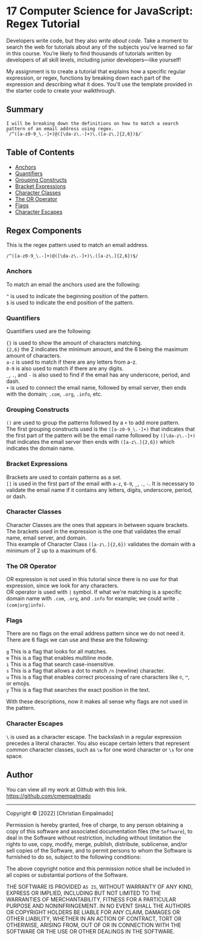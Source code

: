 # 17 Computer Science for JavaScript: Regex Tutorial

Developers write code, but they also *write about code*. Take a moment to search the web for tutorials about any of the subjects you’ve learned so far in this course. You’re likely to find thousands of tutorials written by developers of all skill levels, including junior developers&mdash;like yourself!

My assignment is to create a tutorial that explains how a specific regular expression, or regex, functions by breaking down each part of the expression and describing what it does. You'll use the template provided in the starter code to create your walkthrough.

## Summary

```
I will be breaking down the definitions on how to match a search pattern of an email address using regex.
`/^([a-z0-9_\.-]+)@([\da-z\.-]+)\.([a-z\.]{2,6})$/`
```

## Table of Contents

- [Anchors](#anchors)
- [Quantifiers](#quantifiers)
- [Grouping Constructs](#grouping-constructs)
- [Bracket Expressions](#bracket-expressions)
- [Character Classes](#character-classes)
- [The OR Operator](#the-or-operator)
- [Flags](#flags)
- [Character Escapes](#character-escapes)

## Regex Components

This is the regex pattern used to match an email address.
```
/^([a-z0-9_\.-]+)@([\da-z\.-]+)\.([a-z\.]{2,6})$/
```

### Anchors

To match an email the anchors used are the following:

`^` is used to indicate the beginning position of the pattern. <br />
`$` is used to indicate the end position of the pattern.

### Quantifiers

Quantifiers used are the following: <br />

`{}` is used to show the amount of characters matching. <br />
`{2,6}` the 2 indicates the minimum amount, and the 6 being the maximum amount of characters. <br />
`a-z` is used to match if there are any letters from a-z. <br />
`0-9` is also used to match if there are any digits. <br />
`_`, `.`, and `-` is also used to find if the email has any underscore, period, and dash. <br />
`+` is used to connect the email name, followed by email server, then ends with the domain; `.com`, `.org`, `.info`, etc.

### Grouping Constructs

`()` are used to group the patterns followed by a `+` to add more pattern. <br />
The first grouping constructs used is the `([a-z0-9_\.-]+)` that indicates that the first part of the pattern will be the email name followed by `([\da-z\.-]+)` that indicates the email server then ends with `([a-z\.]{2,6})` which indicates the domain name.

### Bracket Expressions

Brackets are used to contain patterns as a set. <br />
`[]` is used in the first part of the email with `a-z`, `0-9`, `_`, `.`, `-`. It is necessary to validate the email name if it contains any letters, digits, underscore, period, or dash.

### Character Classes

Character Classes are the ones that appears in between square brackets. <br />
The brackets used in the expression is the one that validates the email name, email server, and domain. <br />
This example of Character Class `([a-z\.]{2,6})` validates the domain with a minimum of 2 up to a maximum of 6.

### The OR Operator

OR expression is not used in this tutorial since there is no use for that expression, since we look for any characters. <br />
OR operator is used with `|` symbol. If what we're matching is a specific domain name with `.com`, `.org`, and `.info` for example; we could write `.(com|org|info)`.

### Flags

There are no flags on the email address pattern since we do not need it. <br />
There are 6 flags we can use and these are the following: <br />

`g` This is a flag that looks for all matches. <br />
`m` This is a flag that enables multiline mode. <br />
`i` This is a flag that search case-insensitive. <br />
`s` This is a flag that allows a dot to match `/n` (newline) character. <br />
`u` This is a flag that enables correct processing of rare characters like `©`, `™`, or emojis. <br />
`y` This is a flag that searches the exact position in the text. <br />

 With these descriptions, now it makes all sense why flags are not used in the pattern.

### Character Escapes

`\` is used as a character escape. The backslash in a regular expression precedes a literal character. You also escape certain letters that represent common character classes, such as `\w` for one word character or `\s` for one space.

## Author

You can view all my work at Github with this link.
https://github.com/cmempalmado

---
Copyright © [2022] [Christian Empalmado]

Permission is hereby granted, free of charge, to any person obtaining a copy of this software and associated documentation files (the `Software`), to deal in the Software without restriction, including without limitation the rights to use, copy, modify, merge, publish, distribute, sublicense, and/or sell copies of the Software, and to permit persons to whom the Software is furnished to do so, subject to the following conditions:

The above copyright notice and this permission notice shall be included in all copies or substantial portions of the Software.

THE SOFTWARE IS PROVIDED `AS IS`, WITHOUT WARRANTY OF ANY KIND, EXPRESS OR IMPLIED, INCLUDING BUT NOT LIMITED TO THE WARRANTIES OF MERCHANTABILITY, FITNESS FOR A PARTICULAR PURPOSE AND NONINFRINGEMENT. IN NO EVENT SHALL THE AUTHORS OR COPYRIGHT HOLDERS BE LIABLE FOR ANY CLAIM, DAMAGES OR OTHER LIABILITY, WHETHER IN AN ACTION OF CONTRACT, TORT OR OTHERWISE, ARISING FROM, OUT OF OR IN CONNECTION WITH THE SOFTWARE OR THE USE OR OTHER DEALINGS IN THE SOFTWARE.